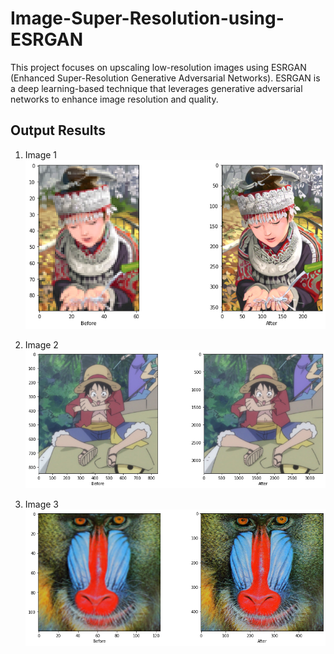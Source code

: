 # Image-Super-Resolution-using-ESRGAN

This project focuses on upscaling low-resolution images using ESRGAN (Enhanced Super-Resolution Generative Adversarial Networks). ESRGAN is a deep learning-based technique that leverages generative adversarial networks to enhance image resolution and quality.

## Output Results
1. Image 1\
![image 1](https://github.com/Taha533/Enhancing-Image-Quality-using-ESRGAN/blob/main/Output/result_1.png?raw=true)

2. Image 2\
![Image 2](https://github.com/Taha533/Enhancing-Image-Quality-using-ESRGAN/blob/main/Output/results_3.png?raw=true)

3. Image 3\
![image 3](https://github.com/Taha533/Enhancing-Image-Quality-using-ESRGAN/blob/main/Output/result_2.png?raw=true)
